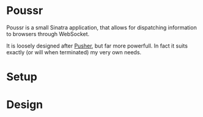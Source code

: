 Poussr
==========

Poussr is a small Sinatra application, that allows for dispatching information to 
browsers through WebSocket.

It is loosely designed after [Pusher](http://pusherapp.com), but far more powerfull.
In fact it suits exactly (or will when terminated) my very own needs.

Setup
=========


Design
=========
